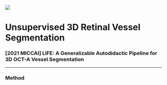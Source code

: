 ![](https://img.shields.io/badge/Language-python-brightgreen.svg)

# Unsupervised 3D Retinal Vessel Segmentation
### [2021 MICCAI] LIFE: A Generalizable Autodidactic Pipeline for 3D OCT-A Vessel Segmentation
---

### Method
